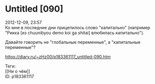 Untitled [090]
===============

   
 2012-12-09, 23:57   
  Ко мне в последние дни прицепилось слово "капитально" (например "Рикка [из chuunibyou demo koi ga shitai] влюбилась капитально").   
   
 Давайте говорить не "глобальные переменные", а "капитальные переменные"?   
    
 <https://diary.ru/~zHz00/p183361117_untitled-090.htm>   
   
 Теги:   
 [[Ни о чём]]   
 ID: p183361117